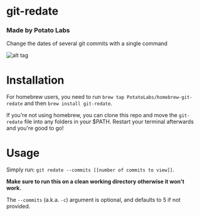 # git-redate
### Made by Potato Labs

Change the dates of several git commits with a single command

![alt tag](http://oi68.tinypic.com/3ud82.jpg)

# Installation

For homebrew users, you need to run `brew tap PotatoLabs/homebrew-git-redate` and then `brew install git-redate`.

If you're not using homebrew, you can clone this repo and move the `git-redate` file into any folders in your $PATH. Restart your terminal afterwards and you're good to go!

# Usage

Simply run: `git redate --commits [[number of commits to view]]`.  

**Make sure to run this on a clean working directory otherwise it won't work.**

The `--commits` (a.k.a. `-c`) argument is optional, and defaults to 5 if not provided.

